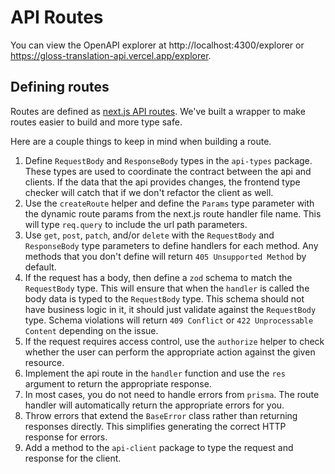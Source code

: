 # API Routes

You can view the OpenAPI explorer at http://localhost:4300/explorer or https://gloss-translation-api.vercel.app/explorer.

## Defining routes

Routes are defined as [next.js API routes](https://nextjs.org/docs/api-routes/introduction). We've built a wrapper to make routes easier to build and more type safe.

Here are a couple things to keep in mind when building a route.

1. Define `RequestBody` and `ResponseBody` types in the `api-types` package. These types are used to coordinate the contract between the api and clients. If the data that the api provides changes, the frontend type checker will catch that if we don't refactor the client as well.
1. Use the `createRoute` helper and define the `Params` type parameter with the dynamic route params from the next.js route handler file name. This will type `req.query` to include the url path parameters.
1. Use `get`, `post`, `patch`, and/or `delete` with the `RequestBody` and `ResponseBody` type parameters to define handlers for each method. Any methods that you don't define will return `405 Unsupported Method` by default.
1. If the request has a body, then define a `zod` schema to match the `RequestBody` type. This will ensure that when the `handler` is called the body data is typed to the `RequestBody` type. This schema should not have business logic in it, it should just validate against the `RequestBody` type. Schema violations will return `409 Conflict` or `422 Unprocessable Content` depending on the issue.
1. If the request requires access control, use the `authorize` helper to check whether the user can perform the appropriate action against the given resource.
1. Implement the api route in the `handler` function and use the `res` argument to return the appropriate response.
1. In most cases, you do not need to handle errors from `prisma`. The route handler will automatically return the appropriate errors for you.
1. Throw errors that extend the `BaseError` class rather than returning responses directly. This simplifies generating the correct HTTP response for errors.
1. Add a method to the `api-client` package to type the request and response for the client.
